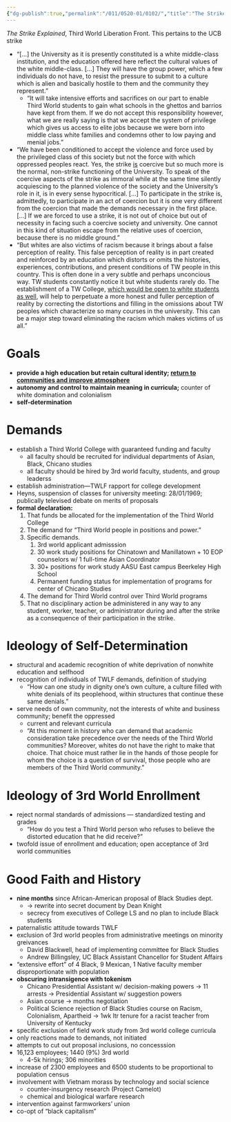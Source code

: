 ```yaml
---
{"dg-publish":true,"permalink":"/011/0520-01/0102/","title":"The Strike Explained","tags":["ETHNS350"],"created":"2024-09-26T15:28:55.000-07:00","updated":"2024-09-26T15:28:55.000-07:00"}
---
```


*The Strike Explained*, Third World Liberation Front. This pertains to the UCB strike

- “[…] the University as it is presently constituted is a white middle-class institution, and the education offered here reflect the cultural values of the white middle-class. […] They will have the group power, which a few individuals do not have, to resist the pressure to submit to a culture which is alien and basically hostile to them and the community they represent.”
	- “It will take intensive efforts and sacrifices on our part to enable Third World students to gain what schools in the ghettos and barrios have kept from them. If we do not accept this responsibility however, what we are really saying is that we accept the system of privilege which gives us access to elite jobs because we were born into middle class white families and condemns other to low paying and menial jobs.”
- “We have been conditioned to accept the violence and force used by the privileged class of this society but not the force with which oppressed peoples react. Yes, the strike <u>is</u> coercive but so much more is the normal, non-strike functioning of the University. To speak of the coercive aspects of the strike as immoral while at the same time silently acquiescing to the planned violence of the society and the University’s role in it, is in every sense hypocritical. […] To participate in the strike is, admittedly, to participate in an act of coercion but it is one very different from the coercion that made the demands necessary in the first place. […] If we are forced to use a strike, it is not out of choice but out of necessity in facing such a coercive society and university. One cannot in this kind of situation escape from the relative uses of coercion, because there is no middle ground.”
- “But whites are also victims of racism because it brings about a false perception of reality. This false perception of reality is in part created and reinforced by an education which distorts or omits the histories, experiences, contributions, and present conditions of TW people in this country. This is often done in a very subtle and perhaps unconcious way. TW students constantly notice it but white students rarely do. The establishment of a TW College, <u>which would be open to white students as well,</u> will help to perpetuate a more honest and fuller perception of reality by correcting the distortions and filling in the omissions about TW peoples which characterize so many courses in the university. This can be a major step toward eliminating the racism which makes victims of us all.”
# Goals
- **provide a high education but retain cultural identity; <u>return to communities and improve atmosphere</u>**
- **autonomy and control to maintain meaning in curricula;** counter of white domination and colonialism
- **self-determination**
# Demands
- establish a Third World College with guaranteed funding and faculty
	- all faculty should be recruited for individual departments of Asian, Black, Chicano studies
	- all faculty should be hired by 3rd world faculty, students, and group leaderss
- establish administration—TWLF rapport for college development
- Heyns, suspension of classes for university meeting: 28/01/1969; publically televised debate on merits of proposals
- **formal declaration:**
	1. That funds be allocated for the implementation of the Third World College
	2. The demand for “Third World people in positions and power.”
	3. Specific demands.
		1. 3rd world applicant admisssion
		2. 30 work study positions for Chinatown and Manillatown + 10 EOP counselors w/ 1 full-time Asian Coordinator
		3. 30+ positions for work study AASU East campus Beerkeley High School
		4. Permanent funding status for implementation of programs for center of Chicano Studies
	4. The demand for Third World control over Third World programs
	5. That no disciplinary action be administered in any way to any student, worker, teacher, or administrator during and after the strike as a consequence of their participation in the strike.
# Ideology of Self-Determination
- structural and academic recognition of white deprivation of nonwhite education and selfhood
- recognition of individuals of TWLF demands, definition of studying
	- “How can one study in dignity one’s own culture, a culture filled with white denials of its peoplehood, within structures that continue these same denials.”
- serve needs of own community, not the interests of white and business community; benefit the oppressed
	- current and relevant curricula
	- “At this moment in history who can demand that academic consideration take precedence over the needs of the Third World communities? Moreover, whites do not have the right to make that choice. That choice must rather lie in the hands of those people for whom the choice is a question of survival, those people who are members of the Third World community.”
# Ideology of 3rd World Enrollment
- reject normal standards of admissions — standardized testing and grades
	- “How do you test a Third World person who refuses to believe the distorted education that he did receive?”
- twofold issue of enrollment and education; open acceptance of 3rd world communities
# Good Faith and History
- **nine months** since African-American proposal of Black Studies dept.
	- → rewrite into secret document by Dean Knight
	- secrecy from executives of College LS and no plan to include Black students
- paternalistic attitude towards TWLF
- exclusion of 3rd world peoples from administrative meetings on minority greivances
	- David Blackwell, head of implementing committee for Black Studies
	- Andrew Billingsley, UC Black Assistant Chancellor for Student Affairs
- “extensive effort” of 4 Black, 9 Mexican, 1 Native faculty member disproportionate with population
- **obscuring intransigence with tokenism**
	- Chicano Presidential Assistant w/ decision-making powers → 11 arrests → Presidential Assistant w/ suggestion powers
	- Asian course → months negotiation
	- Political Science rejection of Black Studies course on Racism, Colonialism, Apartheid → 1wk ltr tenure for a racist teacher from University of Kentucky
- specific exclusion of field work study from 3rd world college curricula
- only reactions made to demands, not initiated
- attempts to cut out proposal inclusions, no concesssion
- 16,123 employees; 1440 (9%) 3rd world
	- 4-5k hirings; 306 minorities
- increase of 2300 employees and 6500 students to be proportional to population census
- involvement with Vietnam morass by technology and social science
	- counter-insurgency research (Project Camelot)
	- chemical and biological warfare research
- intervention against farmworkers’ union
- co-opt of “black capitalism”